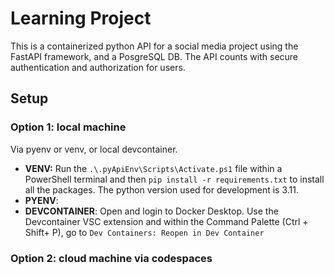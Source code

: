 # Learning Project
This is a containerized python API for a social media project using the FastAPI framework, and a PosgreSQL DB. The API counts with secure authentication and authorization for users.

## Setup

### Option 1: local machine
Via pyenv or venv, or local devcontainer. 
- **VENV:** Run the `.\.pyApiEnv\Scripts\Activate.ps1` file within a PowerShell terminal and then `pip install -r requirements.txt` to install all the packages. The python version used for development is 3.11.
- **PYENV**:
- **DEVCONTAINER**: Open and login to Docker Desktop. Use the Devcontainer VSC extension and within the Command Palette (Ctrl + Shift+ P), go to `Dev Containers: Reopen in Dev Container`

### Option 2: cloud machine via codespaces

